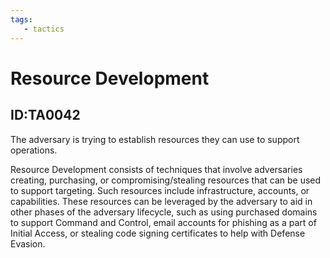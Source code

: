 ```yaml
---
tags:
   - tactics
---
```

# Resource Development
## ID:TA0042
The adversary is trying to establish resources they can use to support operations.

Resource Development consists of techniques that involve adversaries creating, purchasing, or compromising/stealing resources that can be used to support targeting. Such resources include infrastructure, accounts, or capabilities. These resources can be leveraged by the adversary to aid in other phases of the adversary lifecycle, such as using purchased domains to support Command and Control, email accounts for phishing as a part of Initial Access, or stealing code signing certificates to help with Defense Evasion.
